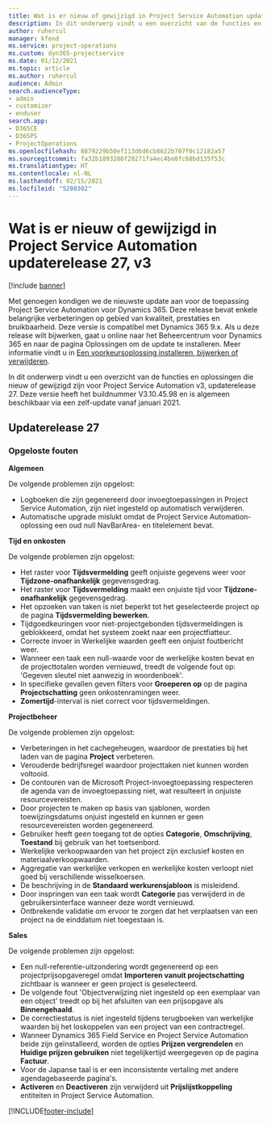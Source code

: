 ```yaml
---
title: Wat is er nieuw of gewijzigd in Project Service Automation updaterelease 27, v3
description: In dit onderwerp vindt u een overzicht van de functies en oplossingen die beschikbaar zijn voor Project Service Automation updaterelease 27, v3.
author: ruhercul
manager: kfend
ms.service: project-operations
ms.custom: dyn365-projectservice
ms.date: 01/12/2021
ms.topic: article
ms.author: ruhercul
audience: Admin
search.audienceType:
- admin
- customizer
- enduser
search.app:
- D365CE
- D365PS
- ProjectOperations
ms.openlocfilehash: 8879229b50ef113d6d6cb8622b707f0c12182a57
ms.sourcegitcommit: fa32b1893286f20271fa4ec4be8fc68bd135f53c
ms.translationtype: HT
ms.contentlocale: nl-NL
ms.lasthandoff: 02/15/2021
ms.locfileid: "5280302"
---
```

# <a name="whats-new-or-changed-in-project-service-automation-update-release-27-v3"></a>Wat is er nieuw of gewijzigd in Project Service Automation updaterelease 27, v3

[!include [banner](../includes/psa-now-project-operations.md)]

Met genoegen kondigen we de nieuwste update aan voor de toepassing Project Service Automation voor Dynamics 365. Deze release bevat enkele belangrijke verbeteringen op gebied van kwaliteit, prestaties en bruikbaarheid. Deze versie is compatibel met Dynamics 365 9.x. Als u deze release wilt bijwerken, gaat u online naar het Beheercentrum voor Dynamics 365 en naar de pagina Oplossingen om de update te installeren. Meer informatie vindt u in [Een voorkeursoplossing installeren, bijwerken of verwijderen](https://docs.microsoft.com/power-platform/admin/install-remove-preferred-solution).

In dit onderwerp vindt u een overzicht van de functies en oplossingen die nieuw of gewijzigd zijn voor Project Service Automation v3, updaterelease 27. Deze versie heeft het buildnummer V3.10.45.98 en is algemeen beschikbaar via een zelf-update vanaf januari 2021.

## <a name="update-release-27"></a>Updaterelease 27

### <a name="bug-fixes"></a>Opgeloste fouten

**Algemeen**

De volgende problemen zijn opgelost:

- Logboeken die zijn gegenereerd door invoegtoepassingen in Project Service Automation, zijn niet ingesteld op automatisch verwijderen.
- Automatische upgrade mislukt omdat de Project Service Automation-oplossing een oud null NavBarArea- en titelelement bevat.

**Tijd en onkosten**

De volgende problemen zijn opgelost:

- Het raster voor **Tijdsvermelding** geeft onjuiste gegevens weer voor **Tijdzone-onafhankelijk** gegevensgedrag.
- Het raster voor **Tijdsvermelding** maakt een onjuiste tijd voor **Tijdzone-onafhankelijk** gegevensgedrag.
- Het opzoeken van taken is niet beperkt tot het geselecteerde project op de pagina **Tijdsvermelding bewerken**.
- Tijdgoedkeuringen voor niet-projectgebonden tijdsvermeldingen is geblokkeerd, omdat het systeem zoekt naar een projectfiatteur.
- Correcte invoer in Werkelijke waarden geeft een onjuist foutbericht weer.
- Wanneer een taak een null-waarde voor de werkelijke kosten bevat en de projecttotalen worden vernieuwd, treedt de volgende fout op: 'Gegeven sleutel niet aanwezig in woordenboek'.
- In specifieke gevallen geven filters voor **Groeperen op** op de pagina **Projectschatting** geen onkostenramingen weer.
- **Zomertijd**-interval is niet correct voor tijdsvermeldingen.

**Projectbeheer**

De volgende problemen zijn opgelost:

- Verbeteringen in het cachegeheugen, waardoor de prestaties bij het laden van de pagina **Project** verbeteren.
- Verouderde bedrijfsregel waardoor projecttaken niet kunnen worden voltooid.
- De contouren van de Microsoft Project-invoegtoepassing respecteren de agenda van de invoegtoepassing niet, wat resulteert in onjuiste resourcevereisten.
- Door projecten te maken op basis van sjablonen, worden toewijzingsdatums onjuist ingesteld en kunnen er geen resourcevereisten worden gegenereerd.
- Gebruiker heeft geen toegang tot de opties **Categorie**, **Omschrijving**, **Toestand** bij gebruik van het toetsenbord.
- Werkelijke verkoopwaarden van het project zijn exclusief kosten en materiaalverkoopwaarden.
- Aggregatie van werkelijke verkopen en werkelijke kosten verloopt niet goed bij verschillende wisselkoersen.
- De beschrijving in de **Standaard werkurensjabloon** is misleidend.
- Door inspringen van een taak wordt **Categorie** pas verwijderd in de gebruikersinterface wanneer deze wordt vernieuwd.
- Ontbrekende validatie om ervoor te zorgen dat het verplaatsen van een project na de einddatum niet toegestaan is.

**Sales**

De volgende problemen zijn opgelost:

- Een null-referentie-uitzondering wordt gegenereerd op een projectprijsopgaveregel omdat **Importeren vanuit projectschatting** zichtbaar is wanneer er geen project is geselecteerd.
- De volgende fout 'Objectverwijzing niet ingesteld op een exemplaar van een object' treedt op bij het afsluiten van een prijsopgave als **Binnengehaald**.
- De correctiestatus is niet ingesteld tijdens terugboeken van werkelijke waarden bij het loskoppelen van een project van een contractregel.
- Wanneer Dynamics 365 Field Service en Project Service Automation beide zijn geïnstalleerd, worden de opties **Prijzen vergrendelen** en **Huidige prijzen gebruiken** niet tegelijkertijd weergegeven op de pagina **Factuur**.
- Voor de Japanse taal is er een inconsistente vertaling met andere agendagebaseerde pagina's.
- **Activeren** en **Deactiveren** zijn verwijderd uit **Prijslijstkoppeling** entiteiten in Project Service Automation.


[!INCLUDE[footer-include](../includes/footer-banner.md)]